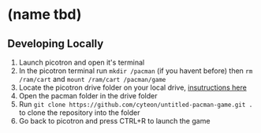 # (name tbd)

## Developing Locally
1. Launch picotron and open it's terminal
2. In the picotron terminal run `mkdir /pacman` (if you havent before) then `rm /ram/cart` and `mount /ram/cart /pacman/game`
3. Locate the picotron drive folder on your local drive, [insutructions here](https://www.lexaloffle.com/dl/docs/picotron_manual.html#Drive_Storage)
4. Open the pacman folder in the drive folder
5. Run `git clone https://github.com/cyteon/untitled-pacman-game.git .` to clone the repository into the folder
6. Go back to picotron and press CTRL+R to launch the game
